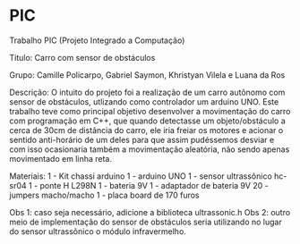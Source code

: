 # PIC
Trabalho PIC (Projeto Integrado a Computação)

Titulo: Carro com sensor de obstáculos

Grupo: Camille Policarpo, Gabriel Saymon, Khristyan Vilela e Luana da Ros

Descrição: O intuito do projeto foi a realização de um carro autônomo com sensor de obstáculos, utlizando como controlador um arduino UNO. Este trabalho teve como principal objetivo desenvolver a movimentação do carro com programação em C++, que quando detectasse um objeto/obstáculo a cerca de 30cm de distância do carro, ele iria freiar os motores e acionar o sentido anti-horário de um deles para que assim pudéssemos desviar e com isso ocasionaria também a movimentação aleatória, não sendo apenas movimentado em linha reta.

Materiais:
1 - Kit chassi arduino
1 - arduino UNO
1 - sensor ultrassônico hc-sr04
1 - ponte H L298N
1 - bateria 9V
1 - adaptador de bateria 9V
20 - jumpers macho/macho
1 - placa board de 170 furos

Obs 1: caso seja necessário, adicione a biblioteca ultrassonic.h
Obs 2: outro meio de implementação do sensor de obstáculos seria utilizando no lugar do sensor ultrassõnico o módulo infravermelho.

